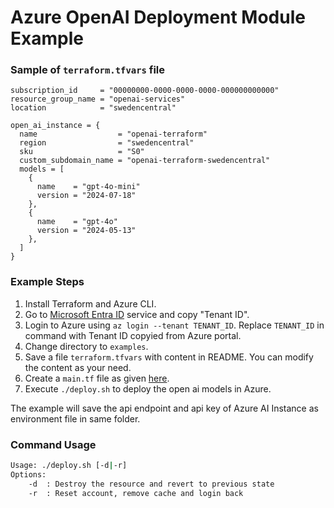 # Azure OpenAI Deployment Module Example

### Sample of `terraform.tfvars` file

```
subscription_id     = "00000000-0000-0000-0000-000000000000"
resource_group_name = "openai-services"
location            = "swedencentral"

open_ai_instance = {
  name                  = "openai-terraform"
  region                = "swedencentral"
  sku                   = "S0"
  custom_subdomain_name = "openai-terraform-swedencentral"
  models = [
    {
      name    = "gpt-4o-mini"
      version = "2024-07-18"
    },
    {
      name    = "gpt-4o"
      version = "2024-05-13"
    },
  ]
}
```

### Example Steps

1. Install Terraform and Azure CLI.
2. Go to [Microsoft Entra ID](https://portal.azure.com/#view/Microsoft_AAD_IAM/ActiveDirectoryMenuBlade/~/Overview) service and copy "Tenant ID".
3. Login to Azure using `az login --tenant TENANT_ID`. Replace `TENANT_ID` in command with Tenant ID copyied from Azure portal.
4. Change directory to `examples`.
5. Save a file `terraform.tfvars` with content in README. You can modify the content as your need.
6. Create a `main.tf` file as given [here](main.tf).
7. Execute `./deploy.sh` to deploy the open ai models in Azure.

The example will save the api endpoint and api key of Azure AI Instance as environment file in same folder.

### Command Usage

```bash
Usage: ./deploy.sh [-d|-r]
Options:
    -d  : Destroy the resource and revert to previous state
    -r  : Reset account, remove cache and login back
```
